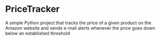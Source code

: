 # PriceTracker
A simple Python project that tracks the price of a given product on the Amazon website and sends e-mail alerts whenever the price goes down below an established threshold
